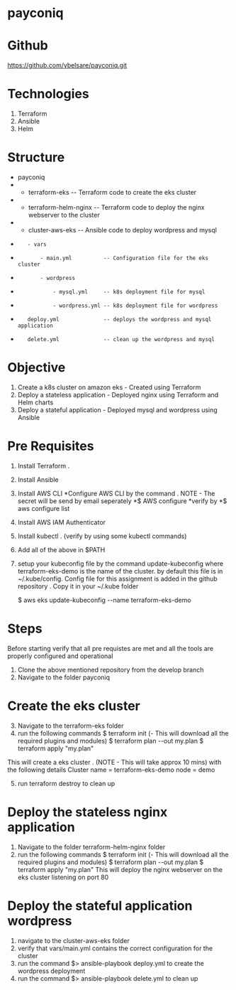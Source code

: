 # payconiq
# Github
https://github.com/ybelsare/payconiq.git

# Technologies
1) Terraform
2) Ansible
3) Helm

# Structure
* payconiq
*    - terraform-eks             -- Terraform code to create the eks cluster
*    - terraform-helm-nginx      -- Terraform code to deploy the nginx webserver to the cluster
*    - cluster-aws-eks           -- Ansible code to deploy wordpress and mysql 
*        - vars
*            - main.yml          -- Configuration file for the eks cluster
*            - wordpress
*                - mysql.yml     -- k8s deployment file for mysql
*                - wordpress.yml -- k8s deployment file for wordpress
*        deploy.yml              -- deploys the wordpress and mysql application
*        delete.yml              -- clean up the wordpress and mysql

# Objective
1) Create a k8s cluster on amazon eks - Created using Terraform
2) Deploy a stateless application - Deployed nginx using Terraform and Helm charts
3) Deploy a stateful application  - Deployed mysql and wordpress using Ansible

# Pre Requisites
1) Install Terraform .
2) Install Ansible 
3) Install AWS CLI 
    *Configure AWS CLI by the command . NOTE - The secret will be send by email seperately 
    *$ AWS configure
    *verify by
    *$ aws configure list
4) Install AWS IAM Authenticator 
5) Install kubectl . (verify by using some kubectl commands)
6) Add all of the above in $PATH
7) setup your kubeconfig file by the command update-kubeconfig where terraform-eks-demo is the name of the  cluster.
   by default this file is in ~/.kube/config.
   Config file for this assignment is added in the github repository . Copy it in your ~/.kube folder
   
   $ aws eks update-kubeconfig --name terraform-eks-demo

# Steps
Before starting verify that all pre requistes are met and all the tools are properly configured and operational
1) Clone the above mentioned repository from the develop branch
2) Navigate to the folder payconiq
# Create the eks cluster    
3) Navigate to the terraform-eks folder
4) run the following commands
    $ terraform init (- This will download all the required plugins and modules)
    $ terraform plan --out my.plan
    $ terraform apply "my.plan"

This will create a eks cluster . (NOTE - This will take approx 10 mins) with the following details
    Cluster name = terraform-eks-demo
    node         = demo

5) run terraform destroy to clean up 

# Deploy the stateless nginx application
1) Navigate to the folder terraform-helm-nginx folder
2) run the following commands
    $ terraform init (- This will download all the required plugins and modules)
    $ terraform plan --out my.plan
    $ terraform apply "my.plan"
This will deploy the nginx webserver on the eks cluster listening on port 80

# Deploy the stateful application wordpress
1) navigate to the cluster-aws-eks folder
2) verify that vars/main.yml contains the correct configuration for the cluster
3) run the command $> ansible-playbook deploy.yml to create the wordpress deployment
4) run the command $> ansible-playbook delete.yml to clean up 

